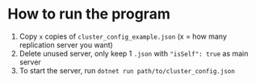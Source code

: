# How to run the program

1. Copy `x` copies of `cluster_config_example.json` (x = how many replication server you want)
2. Delete unused server, only keep 1 `.json` with `"isSelf": true` as main server
3. To start the server, run `dotnet run path/to/cluster_config.json`
